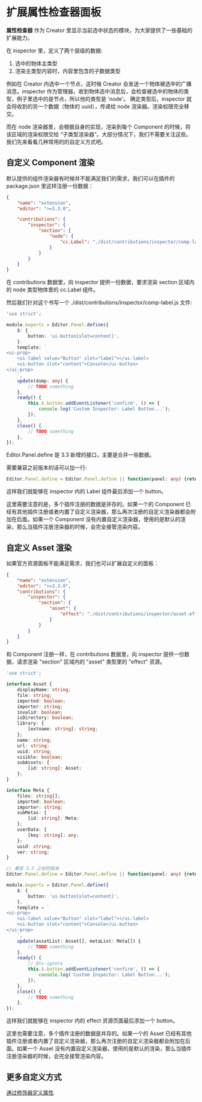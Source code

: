 # 扩展属性检查器面板

**属性检查器** 作为 Creator 里显示当前选中状态的模块，为大家提供了一些基础的扩展能力。

在 inspector 里，定义了两个层级的数据:

1. 选中的物体主类型
2. 渲染主类型内容时，内容里包含的子数据类型

例如在 Creator 内选中一个节点，这时候 Creator 会发送一个物体被选中的广播消息。inspector 作为管理器，收到物体选中消息后，会检查被选中的物体的类型，例子里选中的是节点，所以他的类型是 'node'。
确定类型后，inspector 就会将收到的另一个数据（物体的 uuid），传递给 node 渲染器。渲染权限完全移交。

而在 node 渲染器里，会根据自身的实现，渲染到每个 Component 的时候，将该区域的渲染权限交给 “子类型渲染器”。大部分情况下，我们不需要关注这些。我们先来看看几种常用的的自定义方式吧。

## 自定义 Component 渲染

默认提供的组件渲染器有时候并不能满足我们的需求，我们可以在插件的 package.json 里这样注册一份数据：

```json
{
    "name": "extension",
    "editor": ">=3.3.0",

    "contributions": {
        "inspector": {
            "section": {
                "node": {
                    "cc.Label": "./dist/contributions/inspector/comp-label.js"
                }
            }
        }
    }
}
```

在 contributions 数据里，向 inspector 提供一份数据，要求渲染 section 区域内的 node 类型物体里的 cc.Label 组件。

然后我们针对这个书写一个 ./dist/contributions/inspector/comp-label.js 文件:

```typescript
'use strict';

module.exports = Editor.Panel.define({
    $: {
        button: 'ui-button[slot=content]',
    }.
    template: `
<ui-prop>
    <ui-label value="Button" slot="label"></ui-label>
    <ui-button slot="content">Console</ui-button>
</ui-prop>
    `,
    update(dump: any) {
        // TODO something
    },
    ready() {
        this.$.button.addEventListener('confirm', () => {
            console.log('Custom Inspector: Label Button...');
        });
    },
    close() {
        // TODO something
    },
});
```

Editor.Panel.define 是 3.3 新增的接口，主要是合并一些数据。

需要兼容之前版本的话可以加一行:

```typescript
Editor.Panel.define = Editor.Panel.define || function(panel: any) {return panel;}
```

这样我们就能够在 inspector 内的 Label 组件最后添加一个 button。

这里需要注意的是，多个插件注册的数据是并存的。如果一个的 Component 已经有其他插件注册或者内置了自定义渲染器，那么再次注册的自定义渲染器都会附加在后面。如果一个 Component 没有内置自定义渲染器，使用的是默认的渲染，那么当插件注册渲染器的时候，会完全接管渲染内容。

## 自定义 Asset 渲染

如果官方资源面板不能满足需求，我们也可以扩展自定义的面板：

```json
{
    "name": "extension",
    "editor": ">=3.3.0",
    "contributions": {
        "inspector": {
            "section": {
                "asset": {
                    "effect": "./dist/contributions/inspector/asset-effect.js"
                }
            }
        }
    }
}
```

和 Component 注册一样，在 contributions 数据里，向 inspector 提供一份数据，请求渲染 "section" 区域内的 "asset" 类型里的 "effect" 资源。

```typescript
'use strict';

interface Asset {
    displayName: string;
    file: string;
    imported: boolean;
    importer: string;
    invalid: boolean;
    isDirectory: boolean;
    library: {
        [extname: string]: string;
    };
    name: string;
    url: string;
    uuid: string;
    visible: boolean;
    subAssets: {
        [id: string]: Asset;
    };
}

interface Meta {
    files: string[];
    imported: boolean;
    importer: string;
    subMetas: {
        [id: string]: Meta;
    };
    userData: {
        [key: string]: any;
    };
    uuid: string;
    ver: string;
}

// 兼容 3.3 之前的版本
Editor.Panel.define = Editor.Panel.define || function(panel: any) {return panel;}

module.exports = Editor.Panel.define({
    $: {
        button: 'ui-button[slot=content]',
    },
    template = `
<ui-prop>
    <ui-label value="Button" slot="label"></ui-label>
    <ui-button slot="content">Console</ui-button>
</ui-prop>
    `,
    update(assetList: Asset[], metaList: Meta[]) {
        // TODO something
    },
    ready() {
        // @ts-ignore
        this.$.button.addEventListener('confirm', () => {
            console.log('Custom Inspector: Label Button...');
        });
    },
    close() {
        // TODO something
    },
});
```

这样我们就能够在 inspector 内的 effect 资源页面最后添加一个 button。

这里也需要注意，多个插件注册的数据是并存的。如果一个的 Asset 已经有其他插件注册或者内置了自定义渲染器，那么再次注册的自定义渲染器都会附加在后面。如果一个 Asset 没有内置自定义渲染器，使用的是默认的渲染，那么当插件注册渲染器的时候，会完全接管渲染内容。

## 更多自定义方式

[通过修饰器定义属性](../../scripting/decorator.md)

